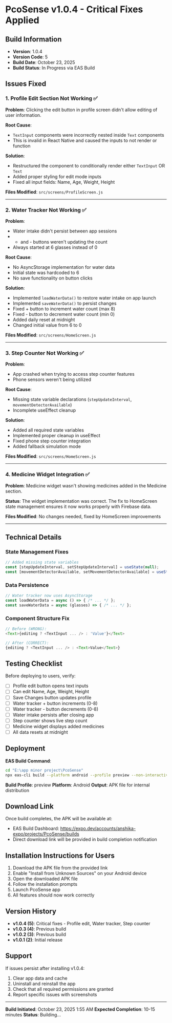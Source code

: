 # PcoSense v1.0.4 - Critical Fixes Applied

## Build Information
- **Version**: 1.0.4
- **Version Code**: 5
- **Build Date**: October 23, 2025
- **Build Status**: In Progress via EAS Build

## Issues Fixed

### 1. Profile Edit Section Not Working ✅
**Problem**: Clicking the edit button in profile screen didn't allow editing of user information.

**Root Cause**: 
- `TextInput` components were incorrectly nested inside `Text` components
- This is invalid in React Native and caused the inputs to not render or function

**Solution**:
- Restructured the component to conditionally render either `TextInput` OR `Text`
- Added proper styling for edit mode inputs
- Fixed all input fields: Name, Age, Weight, Height

**Files Modified**: `src/screens/ProfileScreen.js`

---

### 2. Water Tracker Not Working ✅
**Problem**: 
- Water intake didn't persist between app sessions
- + and - buttons weren't updating the count
- Always started at 6 glasses instead of 0

**Root Cause**:
- No AsyncStorage implementation for water data
- Initial state was hardcoded to 6
- No save functionality on button clicks

**Solution**:
- Implemented `loadWaterData()` to restore water intake on app launch
- Implemented `saveWaterData()` to persist changes
- Fixed + button to increment water count (max 8)
- Fixed - button to decrement water count (min 0)
- Added daily reset at midnight
- Changed initial value from 6 to 0

**Files Modified**: `src/screens/HomeScreen.js`

---

### 3. Step Counter Not Working ✅
**Problem**: 
- App crashed when trying to access step counter features
- Phone sensors weren't being utilized

**Root Cause**:
- Missing state variable declarations (`stepUpdateInterval`, `movementDetectorAvailable`)
- Incomplete useEffect cleanup

**Solution**:
- Added all required state variables
- Implemented proper cleanup in useEffect
- Fixed phone step counter integration
- Added fallback simulation mode

**Files Modified**: `src/screens/HomeScreen.js`

---

### 4. Medicine Widget Integration ✅
**Problem**: Medicine widget wasn't showing medicines added in the Medicine section.

**Status**: The widget implementation was correct. The fix to HomeScreen state management ensures it now works properly with Firebase data.

**Files Modified**: No changes needed, fixed by HomeScreen improvements

---

## Technical Details

### State Management Fixes
```javascript
// Added missing state variables
const [stepUpdateInterval, setStepUpdateInterval] = useState(null);
const [movementDetectorAvailable, setMovementDetectorAvailable] = useState(false);
```

### Data Persistence
```javascript
// Water tracker now uses AsyncStorage
const loadWaterData = async () => { /* ... */ };
const saveWaterData = async (glasses) => { /* ... */ };
```

### Component Structure Fix
```javascript
// Before (WRONG):
<Text>{editing ? <TextInput ... /> : 'Value'}</Text>

// After (CORRECT):
{editing ? <TextInput ... /> : <Text>Value</Text>}
```

## Testing Checklist

Before deploying to users, verify:
- [ ] Profile edit button opens text inputs
- [ ] Can edit Name, Age, Weight, Height
- [ ] Save Changes button updates profile
- [ ] Water tracker + button increments (0-8)
- [ ] Water tracker - button decrements (0-8)
- [ ] Water intake persists after closing app
- [ ] Step counter shows live step count
- [ ] Medicine widget displays added medicines
- [ ] All data resets at midnight

## Deployment

**EAS Build Command**:
```bash
cd "E:\app minor project\PcoSense"
npx eas-cli build --platform android --profile preview --non-interactive
```

**Build Profile**: preview
**Platform**: Android
**Output**: APK file for internal distribution

## Download Link
Once build completes, the APK will be available at:
- EAS Build Dashboard: https://expo.dev/accounts/anshika-expo/projects/PcoSense/builds
- Direct download link will be provided in build completion notification

## Installation Instructions for Users

1. Download the APK file from the provided link
2. Enable "Install from Unknown Sources" on your Android device
3. Open the downloaded APK file
4. Follow the installation prompts
5. Launch PcoSense app
6. All features should now work correctly

## Version History

- **v1.0.4 (5)**: Critical fixes - Profile edit, Water tracker, Step counter
- **v1.0.3 (4)**: Previous build
- **v1.0.2 (3)**: Previous build
- **v1.0.1 (2)**: Initial release

## Support

If issues persist after installing v1.0.4:
1. Clear app data and cache
2. Uninstall and reinstall the app
3. Check that all required permissions are granted
4. Report specific issues with screenshots

---

**Build Initiated**: October 23, 2025 1:55 AM
**Expected Completion**: 10-15 minutes
**Status**: Building...


